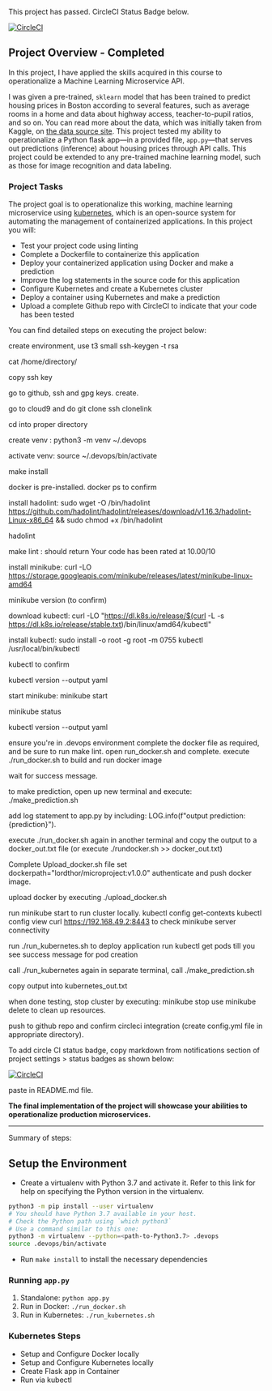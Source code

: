This project has passed. CircleCI Status Badge below.

[![CircleCI](https://dl.circleci.com/status-badge/img/gh/oluwatola/project-ml-microservice-kubernetes/tree/main.svg?style=svg)](https://dl.circleci.com/status-badge/redirect/gh/oluwatola/project-ml-microservice-kubernetes/tree/main)

## Project Overview - Completed

In this project, I have applied the skills acquired in this course to operationalize a Machine Learning Microservice API. 

I was given a pre-trained, `sklearn` model that has been trained to predict housing prices in Boston according to several features, such as average rooms in a home and data about highway access, teacher-to-pupil ratios, and so on. You can read more about the data, which was initially taken from Kaggle, on [the data source site](https://www.kaggle.com/c/boston-housing). This project tested my ability to operationalize a Python flask app—in a provided file, `app.py`—that serves out predictions (inference) about housing prices through API calls. This project could be extended to any pre-trained machine learning model, such as those for image recognition and data labeling.

### Project Tasks

The project goal is to operationalize this working, machine learning microservice using [kubernetes](https://kubernetes.io/), which is an open-source system for automating the management of containerized applications. In this project you will:
* Test your project code using linting
* Complete a Dockerfile to containerize this application
* Deploy your containerized application using Docker and make a prediction
* Improve the log statements in the source code for this application
* Configure Kubernetes and create a Kubernetes cluster
* Deploy a container using Kubernetes and make a prediction
* Upload a complete Github repo with CircleCI to indicate that your code has been tested

You can find detailed steps on executing the project below:

create environment, use t3 small
ssh-keygen -t rsa

cat /home/directory/

copy ssh key

go to github, ssh and gpg keys. create.

go to cloud9 and do git clone ssh clonelink

cd into proper directory

create venv : python3 -m venv ~/.devops

activate venv: source ~/.devops/bin/activate

make install

docker is pre-installed. docker ps to confirm

install hadolint:
sudo wget -O /bin/hadolint https://github.com/hadolint/hadolint/releases/download/v1.16.3/hadolint-Linux-x86_64 && sudo chmod +x /bin/hadolint

hadolint 

make lint : should return Your code has been rated at 10.00/10

install minikube: curl -LO https://storage.googleapis.com/minikube/releases/latest/minikube-linux-amd64

minikube version (to confirm)

download kubectl: curl -LO "https://dl.k8s.io/release/$(curl -L -s https://dl.k8s.io/release/stable.txt)/bin/linux/amd64/kubectl"

install kubectl: sudo install -o root -g root -m 0755 kubectl /usr/local/bin/kubectl

kubectl to confirm

kubectl version --output yaml

start minikube: minikube start

minikube status

kubectl version --output yaml

ensure you're in .devops environment
complete the docker file as required, and be sure to run make lint.
open run_docker.sh and complete.
execute ./run_docker.sh to build and run docker image

wait for success message.

to make prediction, open up new terminal and execute: ./make_prediction.sh

add log statement to app.py by including: LOG.info(f"output prediction: {prediction}").

execute ./run_docker.sh again in another terminal and copy the output to a docker_out.txt file (or execute ./rundocker.sh >> docker_out.txt)

Complete Upload_docker.sh file
set dockerpath="lordthor/microproject:v1.0.0"
authenticate and push docker image.

upload  docker by executing ./upload_docker.sh

run minikube start to run cluster locally.
kubectl config get-contexts
kubectl config view
curl https://192.168.49.2:8443 to check minikube server connectivity

run  ./run_kubernetes.sh to deploy application
run    kubectl get pods    till you see success message for pod creation

call ./run_kubernetes again
in separate terminal, call ./make_prediction.sh

copy output into kubernetes_out.txt

when done testing, stop cluster by executing: minikube stop
use   minikube delete   to clean up resources.

push to github repo and confirm circleci integration (create config.yml file in appropriate directory).

To add circle CI status badge, copy markdown from notifications section of project settings > status badges as shown below:

[![CircleCI](https://dl.circleci.com/status-badge/img/gh/oluwatola/project-ml-microservice-kubernetes/tree/main.svg?style=svg)](https://dl.circleci.com/status-badge/redirect/gh/oluwatola/project-ml-microservice-kubernetes/tree/main)

paste in README.md file.

**The final implementation of the project will showcase your abilities to operationalize production microservices.**

---

Summary of steps:
## Setup the Environment

* Create a virtualenv with Python 3.7 and activate it. Refer to this link for help on specifying the Python version in the virtualenv. 
```bash
python3 -m pip install --user virtualenv
# You should have Python 3.7 available in your host. 
# Check the Python path using `which python3`
# Use a command similar to this one:
python3 -m virtualenv --python=<path-to-Python3.7> .devops
source .devops/bin/activate
```
* Run `make install` to install the necessary dependencies

### Running `app.py`

1. Standalone:  `python app.py`
2. Run in Docker:  `./run_docker.sh`
3. Run in Kubernetes:  `./run_kubernetes.sh`

### Kubernetes Steps

* Setup and Configure Docker locally
* Setup and Configure Kubernetes locally
* Create Flask app in Container
* Run via kubectl
